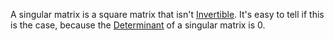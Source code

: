 A singular matrix is a square matrix that isn't [Invertible](Fundamental%20Concepts/Linear%20Algebra/Invertibility/Invertible.md).
It's easy to tell if this is the case, because the [Determinant](Fundamental%20Concepts/Linear%20Algebra/Determinant.md) of a singular matrix is 0.
